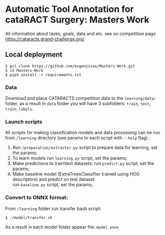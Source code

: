 # Automatic Tool Annotation for cataRACT Surgery: Masters Work

All information about tasks, goals, data and etc. see on competition page https://cataracts.grand-challenge.org/

## Local deployment

	$ git clone https://github.com/evgeniivas/Masters-Work.git
	$ cd Masters-Work
	$ pip3 install -r requirements.txt

### Data

Download and place CATARACTS competition data to the `learning/data/` folder, as a result in `data` folder you will have 3 subfolders: `train`, `test`, `train_labels`.

### Launch scripts

All scripts for making classification models and data processing can be run from `/learning` directory (see params to each script with `--help` flag) :

1. Run `/preparation/extractor.py` script to prepare data for learning, set the params;
2. To learn models run `learning.py` script, set the params;
3. Make predictions to train\test datasets: run `predict.py` script, set the params;
4. Make baseline model (ExtraTreesClassifier trained using HOG descriptors) and predict on test dataset:<br/> 
run `baseline.py` script, set the params;

### Convert to ONNX format:

From `/learning` folder run transfer bash script: <br/>

	$ ./model/transfer.sh

As a result in each model folder appear file: `model.onnx`

